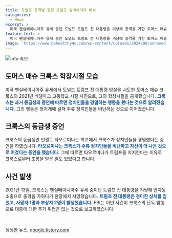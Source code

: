 ```yaml
---
title: 트럼프 총격범 동창 트럼프 싫어해야지 바보
categories:
  - News
excerpt: >
  미국 펜실베이니아주 유세 중인 도널드 트럼프 전 대통령을 겨냥해 총격을 가한 토머스 매슈 크룩스의 학창시절은 정치인들을 경멸하고 동급생을 조롱하는 등 불안정한 모습으로 드러났다. 트럼프 지지자를 비하하며 오만한 태도를 보였던 그가 현장에서 사망한 사건으로 FBI는 이번 사건이 그의 단독 범행으로 대중에 대한 추가 위협은 없다고 밝혔다.
feature_text: >
  미국 펜실베이니아주 유세 중인 도널드 트럼프 전 대통령을 겨냥해 총격을 가한 토머스 매슈 크룩스의 학창시절은 정치인들을 경멸하고 동급생을 조롱하는 등 불안정한 모습으로 드러났다. 트럼프 지지자를 비하하며 오만한 태도를 보였던 그가 현장에서 사망한 사건으로 FBI는 이번 사건이 그의 단독 범행으로 대중에 대한 추가 위협은 없다고 밝혔다.
image: 'https://www.behealthy4u.com/wp-content/uploads/2024/06/unnamed-file.png'
---
```


<p><img src="https://www.behealthy4u.com/wp-content/uploads/2024/06/unnamed-file.png" alt="info 속보" /></p>

<h2 data-ke-size="size26">토머스 매슈 크룩스 학창시절 모습</h2>

<p data-ke-size="size16">미국 펜실베이니아주 유세에서 도널드 트럼프 전 대통령 암살을 시도한 토머스 매슈 크룩스의 2021년 베델파크 고등학교 시절 사진으로, 그의 학창시절을 공개했습니다. <b><span style="color: #1a5490;">크룩스는 과거 동급생의 증언에 따르면 정치인들을 경멸하는 행동을 했다는 것으로 알려졌습니다.</span></b> 그의 행동은 정치계에 걸쳐 주류 정치인들을 비난하는 것으로 이어졌습니다.</p>

<h2 data-ke-size="size26">크룩스의 동급생 증언</h2>

<p data-ke-size="size16">크룩스의 동급생인 빈센트 타오르미나는 학교에서 크룩스가 정치인들을 경멸했다는 증언을 하였습니다. <b><span style="color: #1a5490;">타오르미나는 크룩스가 주류 정치인들을 비난하고 자신이 더 나은 것으로 여겼다는 증언을 했습니다.</span></b> 그에 따르면 타오르미나가 트럼프를 지지한다는 이유로 크룩스로부터 조롱을 받은 일도 있었다고 합니다.</p>

<h2 data-ke-size="size26">사건 발생</h2>

<p data-ke-size="size16">2021년 13일, 크룩스는 펜실베이니아주 유세 중이던 트럼프 전 대통령을 겨냥해 반자동 소총으로 총격을 가하다가 현장에서 사망했습니다. <b><span style="color: #1a5490;">트럼프 전 대통령은 경미한 상처를 입었고, 사망자 1명과 부상자 2명이 발생했습니다.</span></b> FBI는 이번 사건이 크룩스의 단독 범행으로 대중에 대한 추가 위협은 없는 것으로 보고하였습니다.</p>

<p data-ke-size="size16">&nbsp;</p>
생생한 뉴스, <a href="https://qoogle.tistory.com" rel="dofollow">qoogle.tistory.com</a>


